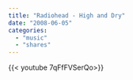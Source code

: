```yaml
---
title: "Radiohead - High and Dry"
date: "2008-06-05"
categories:
  - "music"
  - "shares"
---
```


<div style="width: 70vw;">{{< youtube 7qFfFVSerQo>}}</div>

